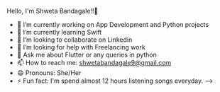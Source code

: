 Hello, I'm Shweta Bandagale!!👋

- 🔭 I’m currently working on App Development and Python projects
- 🌱 I’m currently learning Swift
- 👯 I’m looking to collaborate on Linkedin
- 🤔 I’m looking for help with Freelancing work
- 💬 Ask me about Flutter or any queries in python
- 📫 How to reach me: shwetabandagale9@gmail.com
- 😄 Pronouns: She/Her
- ⚡ Fun fact: I'm spend almost 12 hours listening songs everyday.
-->

